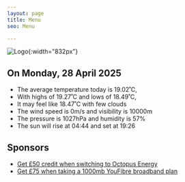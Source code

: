 ```yaml
---
layout: page
title: Menu
seo: Menu

---
```


![Logo](/images/logo.jpg){:width="832px"}

<!-- weather_marker starts -->
## On Monday, 28 April 2025

- The average temperature today is 19.02˚C,
- With highs of 19.27˚C and lows of 18.49˚C,
- It may feel like 18.47˚C with few clouds
- The wind speed is 0m/s and visibility is 10000m
- The pressure is 1027hPa and humidity is 57%
- The sun will rise at 04:44 and set at 19:26

<!-- weather_marker ends -->

## Sponsors

- [Get £50 credit when switching to Octopus Energy](https://bit.ly/3oD1nnS)
- [Get £75 when taking a 1000mb YouFibre broadband plan](https://aklam.io/91zWhU?)
